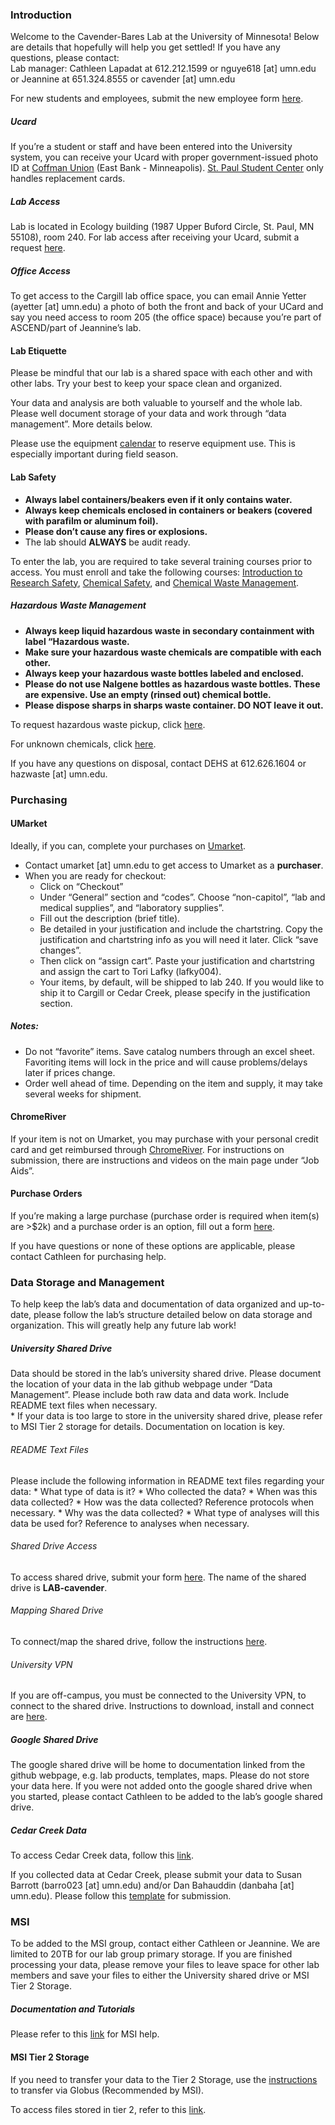 ### Introduction

Welcome to the Cavender-Bares Lab at the University of Minnesota! Below
are details that hopefully will help you get settled! If you have any
questions, please contact:  
Lab manager: Cathleen Lapadat at 612.212.1599 or nguye618 \[at\]
umn.edu  
or Jeannine at 651.324.8555 or cavender \[at\] umn.edu

For new students and employees, submit the new employee form
[here](http://www.google.com/url?q=http%3A%2F%2Fz.umn.edu%2Fcbsnewhire&sa=D&sntz=1&usg=AFQjCNGFJYiNFyM-68swT_Hzcg-CVL-D6g).

##### Ucard

If you’re a student or staff and have been entered into the University
system, you can receive your Ucard with proper government-issued photo
ID at [Coffman
Union](https://sua.umn.edu/visit/locations/coffman-memorial-union) (East
Bank - Minneapolis). [St. Paul Student
Center](https://sua.umn.edu/visit/locations/st-paul-student-center) only
handles replacement cards.

##### Lab Access

Lab is located in Ecology building (1987 Upper Buford Circle, St. Paul,
MN 55108), room 240. For lab access after receiving your Ucard, submit a
request
[here](https://www.google.com/url?q=https%3A%2F%2Fsites.google.com%2Fa%2Fumn.edu%2Fbti-administrative-resources%2Ffacilities%2Fkey-u-card-access-requests&sa=D&sntz=1&usg=AFQjCNEyBZ8PWTdQsgvy7-05pGYYko9pTQ).

##### Office Access

To get access to the Cargill lab office space, you can email Annie
Yetter (ayetter \[at\] umn.edu) a photo of both the front and back of
your UCard and say you need access to room 205 (the office space)
because you’re part of ASCEND/part of Jeannine’s lab.

#### Lab Etiquette

Please be mindful that our lab is a shared space with each other and
with other labs. Try your best to keep your space clean and organized.

Your data and analysis are both valuable to yourself and the whole lab.
Please well document storage of your data and work through “data
management”. More details below.

Please use the equipment
[calendar](https://calendar.google.com/calendar/u/0?cid=dW1uLmVkdV9jZWczcms2cmNjN3FzY3FqZDg3ZDk5cDVjMEBncm91cC5jYWxlbmRhci5nb29nbGUuY29t)
to reserve equipment use. This is especially important during field
season.

#### Lab Safety

-   **Always label containers/beakers even if it only contains
    water.**  
-   **Always keep chemicals enclosed in containers or beakers (covered
    with parafilm or aluminum foil).**
-   **Please don’t cause any fires or explosions.**  
-   The lab should **ALWAYS** be audit ready.

To enter the lab, you are required to take several training courses
prior to access. You must enroll and take the following courses:
[Introduction to Research
Safety](https://training.umn.edu/courses/10466), [Chemical
Safety](https://training.umn.edu/courses/10463), and [Chemical Waste
Management](https://training.umn.edu/courses/10462).

##### Hazardous Waste Management

-   **Always keep liquid hazardous waste in secondary containment with
    label “Hazardous waste.**  
-   **Make sure your hazardous waste chemicals are compatible with each
    other.**  
-   **Always keep your hazardous waste bottles labeled and enclosed.**  
-   **Please do not use Nalgene bottles as hazardous waste bottles.
    These are expensive. Use an empty (rinsed out) chemical bottle.**  
-   **Please dispose sharps in sharps waste container. DO NOT leave it
    out.**

To request hazardous waste pickup, click
[here](https://www.dehs-tools.umn.edu/Chematix/).

For unknown chemicals, click
[here](https://umn.qualtrics.com/jfe/form/SV_bNmLGIP7q4nBgep).

If you have any questions on disposal, contact DEHS at 612.626.1604 or
hazwaste \[at\] umn.edu.

### Purchasing

#### UMarket

Ideally, if you can, complete your purchases on
[Umarket](https://www.myu.umn.edu/psp/psprd/EMPLOYEE/EMPL/h/?tab=DEFAULT#/tab_UM_FS_PURCHASING).

-   Contact umarket \[at\] umn.edu to get access to Umarket as a
    **purchaser**.
-   When you are ready for checkout:
    -   Click on “Checkout”
    -   Under “General” section and “codes”. Choose “non-capitol”, “lab
        and medical supplies”, and “laboratory supplies”.
    -   Fill out the description (brief title).
    -   Be detailed in your justification and include the chartstring.
        Copy the justification and chartstring info as you will need it
        later. Click “save changes”.
    -   Then click on “assign cart”. Paste your justification and
        chartstring and assign the cart to Tori Lafky (lafky004).
    -   Your items, by default, will be shipped to lab 240. If you would
        like to ship it to Cargill or Cedar Creek, please specify in the
        justification section.

##### Notes:

-   Do not “favorite” items. Save catalog numbers through an excel
    sheet. Favoriting items will lock in the price and will cause
    problems/delays later if prices change.
-   Order well ahead of time. Depending on the item and supply, it may
    take several weeks for shipment.

#### ChromeRiver

If your item is not on Umarket, you may purchase with your personal
credit card and get reimbursed through
[ChromeRiver](https://www.myu.umn.edu/psp/psprd/EMPLOYEE/EMPL/s/WEBLIB_IS_AW.ISCRIPT1.FieldFormula.IScript_AssemblePage?AWGroupID=UM_TRAVELING_ON_U_BUSINESS_DEV&AWPageID=UM_TRAVELING_ON_U_BUSINESS_DEV&AWObjName=UM_TRAVELING_ON_U_BUS_LPG).
For instructions on submission, there are instructions and videos on the
main page under “Job Aids”.

#### Purchase Orders

If you’re making a large purchase (purchase order is required when
item(s) are &gt;$2k) and a purchase order is an option, fill out a form
[here](https://docs.google.com/forms/d/e/1FAIpQLScz4NuifjoXXULS01ub-0urzSKaAVH_3qJcFSr9kxFBUpoUvQ/viewform).

If you have questions or none of these options are applicable, please
contact Cathleen for purchasing help.

### Data Storage and Management

To help keep the lab’s data and documentation of data organized and
up-to-date, please follow the lab’s structure detailed below on data
storage and organization. This will greatly help any future lab work!

##### University Shared Drive

Data should be stored in the lab’s university shared drive. Please
document the location of your data in the lab github webpage under “Data
Management”. Please include both raw data and data work. Include README
text files when necessary.  
\* If your data is too large to store in the university shared drive,
please refer to MSI Tier 2 storage for details. Documentation on
location is key.

###### README Text Files

Please include the following information in README text files regarding
your data: \* What type of data is it? \* Who collected the data? \*
When was this data collected? \* How was the data collected? Reference
protocols when necessary. \* Why was the data collected? \* What type of
analyses will this data be used for? Reference to analyses when
necessary.

###### Shared Drive Access

To access shared drive, submit your form
[here](https://tdx.umn.edu/TDClient/31/Portal/Requests/TicketRequests/NewForm?ID=lb9XDMjE6cY_&RequestorType=Service).
The name of the shared drive is **LAB-cavender**.

###### Mapping Shared Drive

To connect/map the shared drive, follow the instructions
[here](https://it.umn.edu/services-technologies/how-tos/connect-shared-drive-or-network-folder).

###### University VPN

If you are off-campus, you must be connected to the University VPN, to
connect to the shared drive. Instructions to download, install and
connect are
[here](https://it.umn.edu/services-technologies/virtual-private-network-vpn).

##### Google Shared Drive

The google shared drive will be home to documentation linked from the
github webpage, e.g. lab products, templates, maps. Please do not store
your data here. If you were not added onto the google shared drive when
you started, please contact Cathleen to be added to the lab’s google
shared drive.

##### Cedar Creek Data

To access Cedar Creek data, follow this
[link](https://www.cedarcreek.umn.edu/research/data).

If you collected data at Cedar Creek, please submit your data to Susan
Barrott (barro023 \[at\] umn.edu) and/or Dan Bahauddin (danbaha \[at\]
umn.edu). Please follow this
[template](https://docs.google.com/spreadsheets/d/15w-XBocvSvYz_T8h-ZJo35VQcaeHJp0z/edit?usp=sharing&ouid=117278050553426340443&rtpof=true&sd=true)
for submission.

### MSI

To be added to the MSI group, contact either Cathleen or Jeannine. We
are limited to 20TB for our lab group primary storage. If you are
finished processing your data, please remove your files to leave space
for other lab members and save your files to either the University
shared drive or MSI Tier 2 Storage.

##### Documentation and Tutorials

Please refer to this [link](https://www.msi.umn.edu/help-documentation)
for MSI help.

#### MSI Tier 2 Storage

If you need to transfer your data to the Tier 2 Storage, use the
[instructions](https://www.msi.umn.edu/support/faq/how-do-i-use-globus-transfer-data-second-tier-storage-msi)
to transfer via Globus (Recommended by MSI).

To access files stored in tier 2, refer to this
[link](https://www.msi.umn.edu/support/faq/how-do-i-use-second-tier-storage-command-line).
